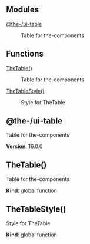 <!--- Code generated by @the-/script-doc. DO NOT EDIT. -->

## Modules

<dl>
<dt><a href="#module_@the-/ui-table">@the-/ui-table</a></dt>
<dd><p>Table for the-components</p>
</dd>
</dl>

## Functions

<dl>
<dt><a href="#TheTable">TheTable()</a></dt>
<dd><p>Table for the-components</p>
</dd>
<dt><a href="#TheTableStyle">TheTableStyle()</a></dt>
<dd><p>Style for TheTable</p>
</dd>
</dl>

<a name="module_@the-/ui-table"></a>

## @the-/ui-table
Table for the-components

**Version**: 16.0.0  
<a name="TheTable"></a>

## TheTable()
Table for the-components

**Kind**: global function  
<a name="TheTableStyle"></a>

## TheTableStyle()
Style for TheTable

**Kind**: global function  
